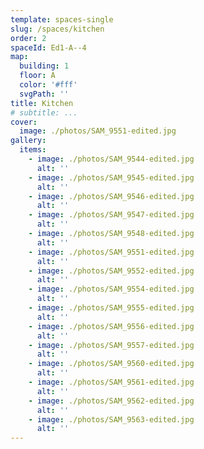```yaml
---
template: spaces-single
slug: /spaces/kitchen
order: 2
spaceId: Ed1-A--4
map: 
  building: 1
  floor: A
  color: '#fff'
  svgPath: ''
title: Kitchen
# subtitle: ...
cover:
  image: ./photos/SAM_9551-edited.jpg
gallery:
  items:
    - image: ./photos/SAM_9544-edited.jpg
      alt: ''
    - image: ./photos/SAM_9545-edited.jpg
      alt: ''
    - image: ./photos/SAM_9546-edited.jpg
      alt: ''
    - image: ./photos/SAM_9547-edited.jpg
      alt: ''
    - image: ./photos/SAM_9548-edited.jpg
      alt: ''
    - image: ./photos/SAM_9551-edited.jpg
      alt: ''
    - image: ./photos/SAM_9552-edited.jpg
      alt: ''
    - image: ./photos/SAM_9554-edited.jpg
      alt: ''
    - image: ./photos/SAM_9555-edited.jpg
      alt: ''
    - image: ./photos/SAM_9556-edited.jpg
      alt: ''
    - image: ./photos/SAM_9557-edited.jpg
      alt: ''
    - image: ./photos/SAM_9560-edited.jpg
      alt: ''
    - image: ./photos/SAM_9561-edited.jpg
      alt: ''
    - image: ./photos/SAM_9562-edited.jpg
      alt: ''
    - image: ./photos/SAM_9563-edited.jpg
      alt: ''
---
```

